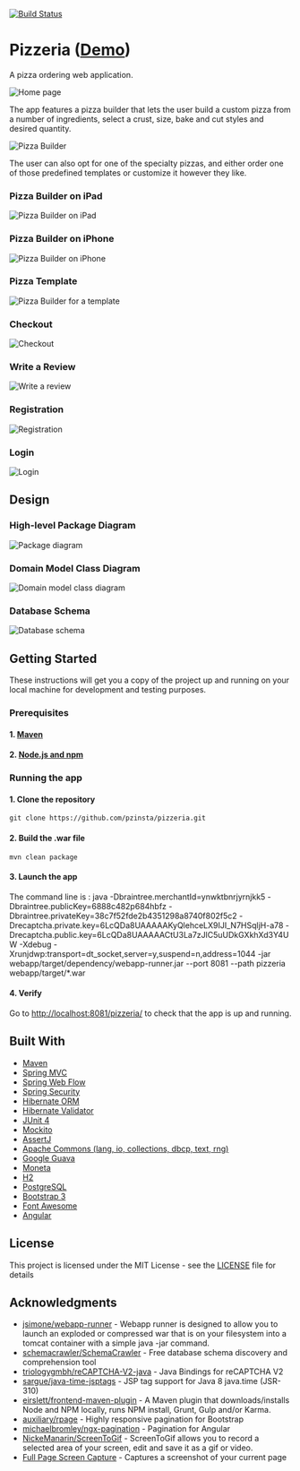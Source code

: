[![Build Status](https://travis-ci.org/pzinsta/pizzeria.svg?branch=master)](https://travis-ci.org/pzinsta/pizzeria)

# Pizzeria ([Demo](https://pizzeria-pzinsta.herokuapp.com/))

A pizza ordering web application. 

![Home page](documentation/home.png?raw=true)

The app features a pizza builder that lets the user build a custom pizza from a number of 
ingredients, select a crust, size, bake and cut styles and desired quantity.

![Pizza Builder](documentation/builder.png?raw=true)

The user can also opt for one of the specialty pizzas, and either order one of those predefined templates or customize it however they like.

### Pizza Builder on iPad

![Pizza Builder on iPad](documentation/gifs/builder_ipad.gif?raw=true)

### Pizza Builder on iPhone

![Pizza Builder on iPhone](documentation/gifs/builder_mobile.gif?raw=true)

### Pizza Template

![Pizza Builder for a template](documentation/gifs/builder_template_mobile.gif?raw=true)

### Checkout

![Checkout](documentation/gifs/checkout_as_guest_mobile.gif?raw=true)

### Write a Review

![Write a review](documentation/gifs/write_review_mobile.gif?raw=true)

### Registration

![Registration](documentation/gifs/registration_mobile.gif?raw=true)

### Login

![Login](documentation/gifs/login_mobile.gif?raw=true)

## Design

### High-level Package Diagram

![Package diagram](https://rawgit.com/pzinsta/pizzeria/master/documentation/package_diagram.svg)

### Domain Model Class Diagram

![Domain model class diagram](https://rawgit.com/pzinsta/pizzeria/master/documentation/domain_model_class_diagram.svg)

### Database Schema

![Database schema](https://rawgit.com/pzinsta/pizzeria/master/documentation/database_schema.svg)

## Getting Started

These instructions will get you a copy of the project up and running on your local machine for development and testing purposes.

### Prerequisites

#### 1. [Maven](https://maven.apache.org/download.cgi)
#### 2. [Node.js and npm](https://nodejs.org/en/)

### Running the app

#### 1. Clone the repository

```
git clone https://github.com/pzinsta/pizzeria.git
```

#### 2. Build the .war file

```
mvn clean package
```

#### 3. Launch the app

The command line is : 
 java -Dbraintree.merchantId=ynwktbnrjyrnjkk5 -Dbraintree.publicKey=6888c482p684hbfz -Dbraintree.privateKey=38c7f52fde2b4351298a8740f802f5c2 -Drecaptcha.private.key=6LcQDa8UAAAAAKyQlehceLX9IJI_N7HSqljH-a78 -Drecaptcha.public.key=6LcQDa8UAAAAACtU3La7zJlC5uUDkGXkhXd3Y4UW -Xdebug -Xrunjdwp:transport=dt_socket,server=y,suspend=n,address=1044 -jar webapp/target/dependency/webapp-runner.jar --port 8081 --path pizzeria webapp/target/*.war



#### 4. Verify

Go to [http://localhost:8081/pizzeria/](http://localhost:8081/pizzeria/) to check that the app is up and running.

## Built With

* [Maven](https://maven.apache.org/)
* [Spring MVC](https://docs.spring.io/spring/docs/current/spring-framework-reference/web.html)
* [Spring Web Flow](https://projects.spring.io/spring-webflow/)
* [Spring Security](https://projects.spring.io/spring-security/)
* [Hibernate ORM](http://hibernate.org/orm/)
* [Hibernate Validator](http://hibernate.org/validator/)
* [JUnit 4](https://junit.org/junit4/)
* [Mockito](http://site.mockito.org/)
* [AssertJ](http://joel-costigliola.github.io/assertj/)
* [Apache Commons (lang, io, collections, dbcp, text, rng)](https://commons.apache.org/)
* [Google Guava](https://github.com/google/guava)
* [Moneta](http://javamoney.github.io/ri.html)
* [H2](http://www.h2database.com/)
* [PostgreSQL](https://www.postgresql.org/)
* [Bootstrap 3](http://getbootstrap.com/docs/3.3/) 
* [Font Awesome](https://fontawesome.com/v4.7.0/) 
* [Angular](https://angular.io/) 

## License

This project is licensed under the MIT License - see the [LICENSE](LICENSE) file for details

## Acknowledgments

* [jsimone/webapp-runner](https://github.com/jsimone/webapp-runner) - Webapp runner is designed to allow you to launch an exploded or compressed war that is on your filesystem into a tomcat container with a simple java -jar command.
* [schemacrawler/SchemaCrawler](https://github.com/schemacrawler/SchemaCrawler) - Free database schema discovery and comprehension tool
* [triologygmbh/reCAPTCHA-V2-java](https://github.com/triologygmbh/reCAPTCHA-V2-java) - Java Bindings for reCAPTCHA V2
* [sargue/java-time-jsptags](https://github.com/sargue/java-time-jsptags) - JSP tag support for Java 8 java.time (JSR-310)
* [eirslett/frontend-maven-plugin](https://github.com/eirslett/frontend-maven-plugin) - A Maven plugin that downloads/installs Node and NPM locally, runs NPM install, Grunt, Gulp and/or Karma.
* [auxiliary/rpage](https://github.com/auxiliary/rpage) - Highly responsive pagination for Bootstrap
* [michaelbromley/ngx-pagination](https://github.com/michaelbromley/ngx-pagination) - Pagination for Angular
* [NickeManarin/ScreenToGif](https://github.com/NickeManarin/ScreenToGif) - ScreenToGif allows you to record a selected area of your screen, edit and save it as a gif or video.
* [Full Page Screen Capture](https://chrome.google.com/webstore/detail/full-page-screen-capture/fdpohaocaechififmbbbbbknoalclacl) - Captures a screenshot of your current page
